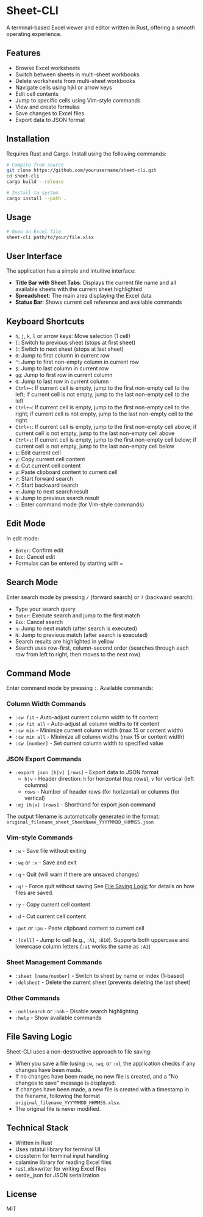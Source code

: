 # Sheet-CLI

A terminal-based Excel viewer and editor written in Rust, offering a smooth operating experience.

## Features

- Browse Excel worksheets
- Switch between sheets in multi-sheet workbooks
- Delete worksheets from multi-sheet workbooks
- Navigate cells using hjkl or arrow keys
- Edit cell contents
- Jump to specific cells using Vim-style commands
- View and create formulas
- Save changes to Excel files
- Export data to JSON format

## Installation

Requires Rust and Cargo. Install using the following commands:

```bash
# Compile from source
git clone https://github.com/yourusername/sheet-cli.git
cd sheet-cli
cargo build --release

# Install to system
cargo install --path .
```

## Usage

```bash
# Open an Excel file
sheet-cli path/to/your/file.xlsx
```

## User Interface

The application has a simple and intuitive interface:

- **Title Bar with Sheet Tabs**: Displays the current file name and all available sheets with the current sheet highlighted
- **Spreadsheet**: The main area displaying the Excel data
- **Status Bar**: Shows current cell reference and available commands

## Keyboard Shortcuts

- `h`, `j`, `k`, `l` or arrow keys: Move selection (1 cell)
- `[`: Switch to previous sheet (stops at first sheet)
- `]`: Switch to next sheet (stops at last sheet)
- `0`: Jump to first column in current row
- `^`: Jump to first non-empty column in current row
- `$`: Jump to last column in current row
- `gg`: Jump to first row in current column
- `G`: Jump to last row in current column
- `Ctrl+←`: If current cell is empty, jump to the first non-empty cell to the left; if current cell is not empty, jump to the last non-empty cell to the left
- `Ctrl+→`: If current cell is empty, jump to the first non-empty cell to the right; if current cell is not empty, jump to the last non-empty cell to the right
- `Ctrl+↑`: If current cell is empty, jump to the first non-empty cell above; if current cell is not empty, jump to the last non-empty cell above
- `Ctrl+↓`: If current cell is empty, jump to the first non-empty cell below; if current cell is not empty, jump to the last non-empty cell below
- `i`: Edit current cell
- `y`: Copy current cell content
- `d`: Cut current cell content
- `p`: Paste clipboard content to current cell
- `/`: Start forward search
- `?`: Start backward search
- `n`: Jump to next search result
- `N`: Jump to previous search result
- `:`: Enter command mode (for Vim-style commands)

## Edit Mode

In edit mode:

- `Enter`: Confirm edit
- `Esc`: Cancel edit
- Formulas can be entered by starting with `=`

## Search Mode

Enter search mode by pressing `/` (forward search) or `?` (backward search):

- Type your search query
- `Enter`: Execute search and jump to the first match
- `Esc`: Cancel search
- `n`: Jump to next match (after search is executed)
- `N`: Jump to previous match (after search is executed)
- Search results are highlighted in yellow
- Search uses row-first, column-second order (searches through each row from left to right, then moves to the next row)

## Command Mode

Enter command mode by pressing `:`. Available commands:

### Column Width Commands

- `:cw fit` - Auto-adjust current column width to fit content
- `:cw fit all` - Auto-adjust all column widths to fit content
- `:cw min` - Minimize current column width (max 15 or content width)
- `:cw min all` - Minimize all column widths (max 15 or content width)
- `:cw [number]` - Set current column width to specified value

### JSON Export Commands

- `:export json [h|v] [rows]` - Export data to JSON format
  - `h|v` - Header direction: `h` for horizontal (top rows), `v` for vertical (left columns)
  - `rows` - Number of header rows (for horizontal) or columns (for vertical)
- `:ej [h|v] [rows]` - Shorthand for export json command

The output filename is automatically generated in the format: `original_filename_sheet_SheetName_YYYYMMDD_HHMMSS.json`

### Vim-style Commands

- `:w` - Save file without exiting
- `:wq` or `:x` - Save and exit
- `:q` - Quit (will warn if there are unsaved changes)
- `:q!` - Force quit without saving
See [File Saving Logic](#file-saving-logic) for details on how files are saved.

- `:y` - Copy current cell content
- `:d` - Cut current cell content
- `:put` or `:pu` - Paste clipboard content to current cell
- `:[cell]` - Jump to cell (e.g., `:A1`, `:B10`). Supports both uppercase and lowercase column letters (`:a1` works the same as `:A1`)

### Sheet Management Commands

- `:sheet [name/number]` - Switch to sheet by name or index (1-based)
- `:delsheet` - Delete the current sheet (prevents deleting the last sheet)

### Other Commands

- `:nohlsearch` or `:noh` - Disable search highlighting
- `:help` - Show available commands

## File Saving Logic

Sheet-CLI uses a non-destructive approach to file saving:

- When you save a file (using `:w`, `:wq`, or `:x`), the application checks if any changes have been made.
- If no changes have been made, no new file is created, and a "No changes to save" message is displayed.
- If changes have been made, a new file is created with a timestamp in the filename, following the format `original_filename_YYYYMMDD_HHMMSS.xlsx`.
- The original file is never modified.

## Technical Stack

- Written in Rust
- Uses ratatui library for terminal UI
- crossterm for terminal input handling
- calamine library for reading Excel files
- rust_xlsxwriter for writing Excel files
- serde_json for JSON serialization

## License

MIT
